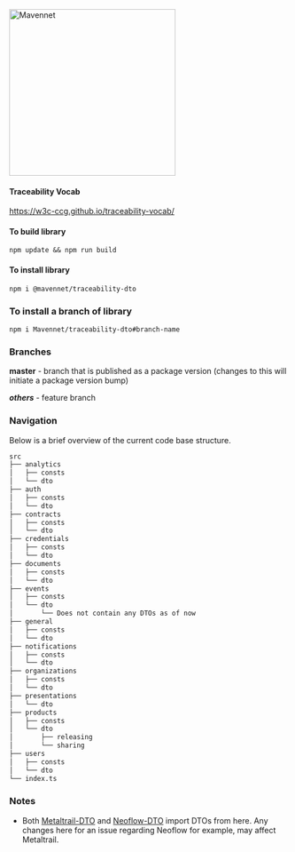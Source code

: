 <a  href="https://mavennet.com/">
	<img  alt="Mavennet"  src="https://mavennet-website.s3.amazonaws.com/assets/logo-dark.png"  width="300" />
</a>

#### Traceability Vocab

https://w3c-ccg.github.io/traceability-vocab/

#### To build library

`npm update && npm run build`

#### To install library
` npm i @mavennet/traceability-dto `

### To install a branch of library

`npm i Mavennet/traceability-dto#branch-name`

### Branches

**master** - branch that is published as a package version (changes to this will initiate a package version bump)

**_others_** - feature branch

### Navigation

Below is a brief overview of the current code base structure.

```bash
src
├── analytics
│   ├── consts
│   └── dto
├── auth
│   ├── consts
│   └── dto
├── contracts
│   ├── consts
│   └── dto
├── credentials
│   ├── consts
│   └── dto
├── documents
│   ├── consts
│   └── dto
├── events
│   ├── consts
│   └── dto
│       └── Does not contain any DTOs as of now
├── general
│   ├── consts
│   └── dto
├── notifications
│   ├── consts
│   └── dto
├── organizations
│   ├── consts
│   └── dto
├── presentations
│   └── dto
├── products
│   ├── consts
│   └── dto
│       ├── releasing
│       └── sharing
├── users
│   ├── consts
│   └── dto
└── index.ts
```

### Notes

- Both [Metaltrail-DTO](https://github.com/Mavennet/metaltrail-dto) and [Neoflow-DTO](https://github.com/Mavennet/neoflow-dto) import DTOs from here. Any changes here for an issue regarding Neoflow for example, may affect Metaltrail.